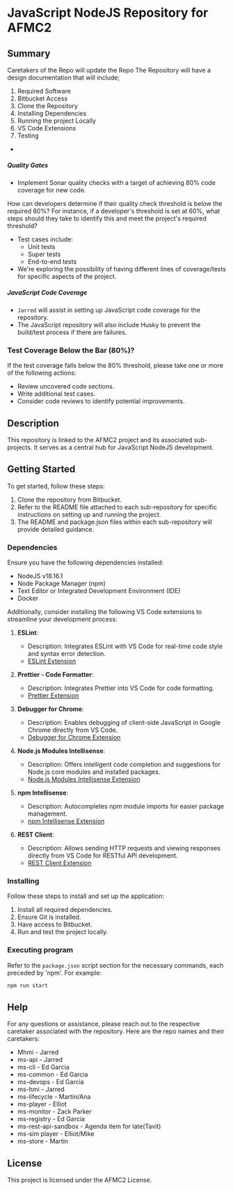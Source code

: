 
# JavaScript NodeJS Repository for AFMC2

## Summary

Caretakers of the Repo will update the Repo
The Repository will have a design documentation that will include;
1. Required Software 
2. Bitbucket Access
3. Clone the Repository
4. Installing Dependencies
5. Running the project Locally
6. VS Code Extensions
7. Testing
- 
##### Quality Gates
- Implement Sonar quality checks with a target of achieving 80% code coverage for new code.

How can developers determine if their quality check threshold is below the required 80%? 
For instance, if a developer's threshold is set at 60%, what steps should they take to identify this and meet the project's required threshold?
- Test cases include:
  - Unit tests
  - Super tests
  - End-to-end tests
- We're exploring the possibility of having different lines of coverage/tests for specific aspects of the project.

##### JavaScript Code Coverage
- `Jarred` will assist in setting up JavaScript code coverage for the repository.
- The JavaScript repository will also include Husky to prevent the build/test process if there are failures.

### Test Coverage Below the Bar (80%)?
If the test coverage falls below the 80% threshold, please take one or more of the following actions:
- Review uncovered code sections.
- Write additional test cases.
- Consider code reviews to identify potential improvements.


## Description

This repository is linked to the AFMC2 project and its associated sub-projects. It serves as a central hub for JavaScript NodeJS development.

## Getting Started

To get started, follow these steps:

1. Clone the repository from Bitbucket.
2. Refer to the README file attached to each sub-repository for specific instructions on setting up and running the project.
3. The README and package.json files within each sub-repository will provide detailed guidance.

### Dependencies

Ensure you have the following dependencies installed:

- NodeJS v18.16.1
- Node Package Manager (npm)
- Text Editor or Integrated Development Environment (IDE)
- Docker

Additionally, consider installing the following VS Code extensions to streamline your development process:

1. **ESLint**:
   - Description: Integrates ESLint with VS Code for real-time code style and syntax error detection.
   - [ESLint Extension](https://marketplace.visualstudio.com/items?itemName=dbaeumer.vscode-eslint)

2. **Prettier - Code Formatter**:
   - Description: Integrates Prettier into VS Code for code formatting.
   - [Prettier Extension](https://marketplace.visualstudio.com/items?itemName=esbenp.prettier-vscode)

3. **Debugger for Chrome**:
   - Description: Enables debugging of client-side JavaScript in Google Chrome directly from VS Code.
   - [Debugger for Chrome Extension](https://marketplace.visualstudio.com/items?itemName=msjsdiag.debugger-for-chrome)

4. **Node.js Modules Intellisense**:
   - Description: Offers intelligent code completion and suggestions for Node.js core modules and installed packages.
   - [Node.js Modules Intellisense Extension](https://marketplace.visualstudio.com/items?itemName=leizongmin.node-modules-intellisense)

5. **npm Intellisense**:
   - Description: Autocompletes npm module imports for easier package management.
   - [npm Intellisense Extension](https://marketplace.visualstudio.com/items?itemName=christian-kohler.npm-intellisense)

6. **REST Client**:
   - Description: Allows sending HTTP requests and viewing responses directly from VS Code for RESTful API development.
   - [REST Client Extension](https://marketplace.visualstudio.com/items?itemName=humao.rest-client)

### Installing

Follow these steps to install and set up the application:

1. Install all required dependencies.
2. Ensure Git is installed.
3. Have access to Bitbucket.
4. Run and test the project locally.

### Executing program

Refer to the `package.json` script section for the necessary commands, each preceded by 'npm'. For example:

```sh
npm run start
```

## Help

For any questions or assistance, please reach out to the respective caretaker associated with the repository. Here are the repo names and their caretakers:

- Mhmi - Jarred
- ms-api - Jarred
- ms-cli - Ed Garcia
- ms-common - Ed Garcia
- ms-devops - Ed Garcia
- ms-hmi - Jarred
- ms-lifecycle - Martin/Ana
- ms-player - Elliot
- ms-monitor - Zack Parker
- ms-registry - Ed Garcia
- ms-rest-api-sandbox - Agenda item for late(Tavit)
- ms-sim player - Elliot/Mike
- ms-store - Martin

## License

This project is licensed under the AFMC2 License.
